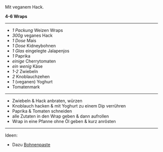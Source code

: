 Mit veganem Hack.

**4-6 Wraps**

---

- *1 Packung* Weizen Wraps
- *300g* veganes Hack
- *1 Dose* Mais
- *1 Dose* Kidneybohnen
- *1 Glas* eingelegte Jalapenjos
- *1* Paprika
- *einige* Cherrytomaten
- *ein wenig* Käse
- *1-2* Zwiebeln
- *2* Knoblauchzehen
- *1* (veganen) Yoghurt
- Tomatenmark

---

- Zwiebeln & Hack anbraten, würzen
- Knoblauch hacken & mit Yoghurt zu einem Dip verrühren
- Paprika & Tomaten schneiden
- alle Zutaten in den Wrap geben & dann aufrollen
- Wrap in eine Pfanne ohne Öl geben & kurz anrösten

---

Ideen:

- Dazu [Bohnenpaste](https://julesmenu.de/mexikanische-bohnenpaste/#recipe)

